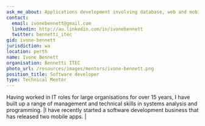 ```yaml
---
ask_me_about: Applications development involving database, web and mobile technologies (particularly Android)
contact:
  email: ivonebennett@gmail.com
  linkedin: http://au.linkedin.com/in/ivonebennett
  twitter: bennetti_itec
gid: ivone-bennett
jurisdiction: wa
location: perth
name: Ivone Bennett
organisation: Bennetti ITEC
photo_url: /resources/images/mentors/ivone-bennett.png
position_title: Software developer
type: Technical Mentor
---
```


Having worked in IT roles for large organisations for over 15 years, I have built up a range of management and technical skills in systems analysis and programming.|I have recently started a software development business that has released two mobile apps.|
